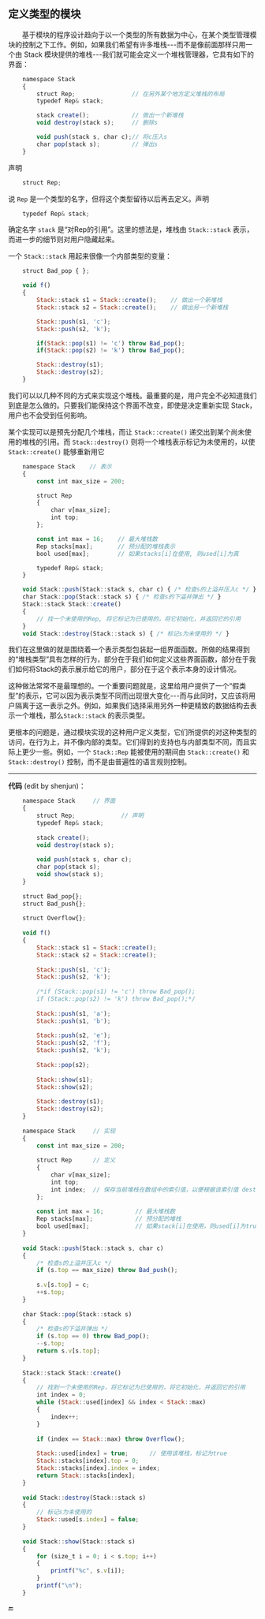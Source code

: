 ## 定义类型的模块

&emsp;&emsp;基于模块的程序设计趋向于以一个类型的所有数据为中心，在某个类型管理模块的控制之下工作。例如，如果我们希望有许多堆栈---而不是像前面那样只用一个由 Stack 模块提供的堆栈---我们就可能会定义一个堆栈管理器，它具有如下的界面：

```javascript
    namespace Stack
    {
        struct Rep;                // 在另外某个地方定义堆栈的布局
        typedef Rep& stack;

        stack create();            // 做出一个新堆栈
        void destroy(stack s);     // 删除s

        void push(stack s, char c);// 将c压入s
        char pop(stack s);         // 弹出s
    }
```

声明

```javascript
    struct Rep;
```

说 `Rep` 是一个类型的名字，但将这个类型留待以后再去定义。声明

```javascript
    typedef Rep& stack;
```

确定名字 `stack` 是“对Rep的引用”。这里的想法是，堆栈由 `Stack::stack` 表示，而进一步的细节则对用户隐藏起来。

一个 `Stack::stack` 用起来很像一个内部类型的变量：

```javascript
    struct Bad_pop { };

    void f()
    {
        Stack::stack s1 = Stack::create();    // 做出一个新堆栈
        Stack::stack s2 = Stack::create();    // 做出另一个新堆栈

        Stack::push(s1, 'c');
        Stack::push(s2, 'k');

        if(Stack::pop(s1) != 'c') throw Bad_pop();
        if(Stack::pop(s2) != 'k') throw Bad_pop();

        Stack::destroy(s1);
        Stack::destroy(s2);
    }
```

我们可以以几种不同的方式来实现这个堆栈。最重要的是，用户完全不必知道我们到底是怎么做的。只要我们能保持这个界面不改变，即使是决定重新实现 Stack，用户也不会受到任何影响。

某个实现可以是预先分配几个堆栈，而让 `Stack::create()` 递交出到某个尚未使用的堆栈的引用。而 `Stack::destroy()` 则将一个堆栈表示标记为未使用的，以使 `Stack::create()` 能够重新用它

```javascript
    namespace Stack    // 表示
    {
        const int max_size = 200;

        struct Rep
        {
            char v[max_size];
            int top;
        };

        const int max = 16;    // 最大堆栈数
        Rep stacks[max];       // 预分配的堆栈表示
        bool used[max];        // 如果stacks[i]在使用, 则used[i]为真

        typedef Rep& stack;
    }

    void Stack::push(Stack::stack s, char c) { /* 检查s的上溢并压入c */ }
    char Stack::pop(Stack::stack s) { /* 检查s的下溢并弹出 */ }
    Stack::stack Stack::create()
    {
        // 找一个未使用的Rep, 将它标记为已使用的，将它初始化，并返回它的引用
    }
    void Stack::destroy(Stack::stack s) { /* 标记s为未使用的 */ }
```

我们在这里做的就是围绕着一个表示类型包装起一组界面函数。所做的结果得到的“堆栈类型”具有怎样的行为，部分在于我们如何定义这些界面函数，部分在于我们如何将Stack的表示展示给它的用户，部分在于这个表示本身的设计情况。

这种做法常常不是最理想的。一个重要问题就是，这里给用户提供了一个“假类型”的表示，它可以因为表示类型不同而出现很大变化---而与此同时，又应该将用户隔离于这一表示之外。例如，如果我们选择采用另外一种更精致的数据结构去表示一个堆栈，那么`Stack::stack` 的表示类型。

更根本的问题是，通过模块实现的这种用户定义类型，它们所提供的对这种类型的访问，在行为上，并不像内部的类型。它们得到的支持也与内部类型不同，而且实际上更少一些。例如，一个 `Stack::Rep` 能被使用的期间由 `Stack::create()` 和 `Stack::destroy()` 控制，而不是由普遍性的语言规则控制。


---


**代码** (edit by shenjun)：

```javascript
	namespace Stack		// 界面
	{
		struct Rep;				// 声明
		typedef Rep& stack;
	
		stack create();
		void destroy(stack s);
	
		void push(stack s, char c);
		char pop(stack s);
		void show(stack s);
	}
	
	struct Bad_pop{};
	struct Bad_push{};
	
	struct Overflow{};
	
	void f()
	{
		Stack::stack s1 = Stack::create();
		Stack::stack s2 = Stack::create();
	
		Stack::push(s1, 'c');
		Stack::push(s2, 'k');
	
		/*if (Stack::pop(s1) != 'c') throw Bad_pop();
		if (Stack::pop(s2) != 'k') throw Bad_pop();*/
	
		Stack::push(s1, 'a');
		Stack::push(s1, 'b');
	
		Stack::push(s2, 'e');
		Stack::push(s2, 'f');
		Stack::push(s2, 'k');
	
		Stack::pop(s2);
	
		Stack::show(s1);
		Stack::show(s2);
	
		Stack::destroy(s1);
		Stack::destroy(s2);
	}
	
	namespace Stack		// 实现
	{
		const int max_size = 200;
	
		struct Rep		// 定义
		{
			char v[max_size];
			int top;
			int index;	// 保存当前堆栈在数组中的索引值，以便根据该索引值 destroy
		};
	
		const int max = 16;			// 最大堆栈数
		Rep stacks[max];			// 预分配的堆栈
		bool used[max];				// 如果stack[i]在使用，则used[i]为true
	}
	
	void Stack::push(Stack::stack s, char c) 
	{
		/* 检查s的上溢并压入c */
		if (s.top == max_size) throw Bad_push();
	
		s.v[s.top] = c;
		++s.top;
	}
	
	char Stack::pop(Stack::stack s)
	{
		/* 检查s的下溢并弹出 */
		if (s.top == 0) throw Bad_pop();
		--s.top;
		return s.v[s.top];
	}
	
	Stack::stack Stack::create()
	{
		// 找到一个未使用的Rep，将它标记为已使用的，将它初始化，并返回它的引用
		int index = 0;
		while (Stack::used[index] && index < Stack::max)
		{
			index++;
		}
	
		if (index == Stack::max) throw Overflow();
	
		Stack::used[index] = true;		// 使用该堆栈，标记为true
		Stack::stacks[index].top = 0;
		Stack::stacks[index].index = index;
		return Stack::stacks[index];
	}
	
	void Stack::destroy(Stack::stack s)
	{
		// 标记s为未使用的
		Stack::used[s.index] = false;
	}
	
	void Stack::show(Stack::stack s)
	{
		for (size_t i = 0; i < s.top; i++)
		{
			printf("%c", s.v[i]);
		}
		printf("\n");
	}
```

🔚

